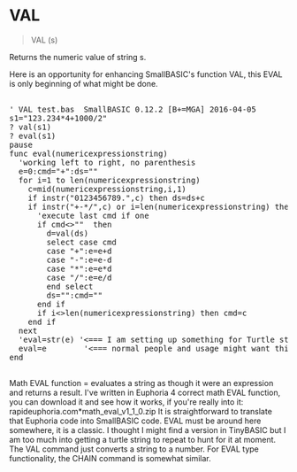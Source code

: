 # VAL

> VAL (s)

Returns the numeric value of string s.

Here is an opportunity for enhancing SmallBASIC's function VAL, this EVAL is only beginning of what might be done.
<pre>

' VAL test.bas  SmallBASIC 0.12.2 [B+=MGA] 2016-04-05
s1="123.234*4+1000/2"
? val(s1)
? eval(s1)
pause
func eval(numericexpressionstring)
  'working left to right, no parenthesis
  e=0:cmd="+":ds=""
  for i=1 to len(numericexpressionstring)
    c=mid(numericexpressionstring,i,1)
    if instr("0123456789.",c) then ds=ds+c
    if instr("+-*/",c) or i=len(numericexpressionstring) then
      'execute last cmd if one
      if cmd<>""  then
        d=val(ds)
        select case cmd
        case "+":e=e+d
        case "-":e=e-d
        case "*":e=e*d
        case "/":e=e/d
        end select
        ds="":cmd=""
      end if
      if i<>len(numericexpressionstring) then cmd=c
    end if
  next
  'eval=str(e) '<=== I am setting up something for Turtle strings 
  eval=e        '<=== normal people and usage might want this
end

</pre>


Math EVAL function = evaluates a string as though it were an expression and returns a result.
I've written in Euphoria 4 correct math EVAL function, you can download it and see how it works, if you're really into it:
rapideuphoria.com*math_eval_v1_1_0.zip
It is straightforward to translate that Euphoria code into SmallBASIC code.
EVAL must be around here somewhere, it is a classic. I thought I might find a version in TinyBASIC but I am too much into getting a turtle string to repeat to hunt for it at moment.
The VAL command just converts a string to a number. For EVAL type functionality, the CHAIN command is somewhat similar.
